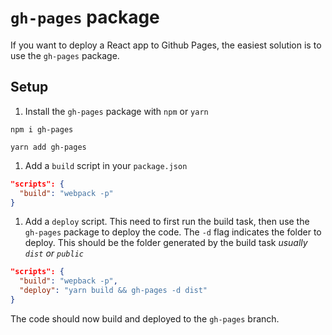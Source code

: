 # `gh-pages` package

If you want to deploy a React app to Github Pages, the easiest solution is to use the `gh-pages` package.

## Setup

1. Install the `gh-pages` package with `npm` or `yarn`

  ```
  npm i gh-pages
  ```
  ```
  yarn add gh-pages
  ```

1. Add a `build` script in your `package.json`

  ```json
  "scripts": {
    "build": "webpack -p"
  }
  ```

1. Add a `deploy` script. This need to first run the build task, then use the `gh-pages` package to deploy the code. The `-d` flag indicates the folder to deploy. This should be the folder generated by the build task _usually `dist` or `public`_

  ```json
  "scripts": {
    "build": "wepback -p",
    "deploy": "yarn build && gh-pages -d dist"
  }
  ```

The code should now build and deployed to the `gh-pages` branch.
